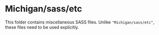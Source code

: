 # Michigan/sass/etc

This folder contains miscellaneous SASS files. Unlike `"Michigan/sass/etc"`, these files
need to be used explicitly.
